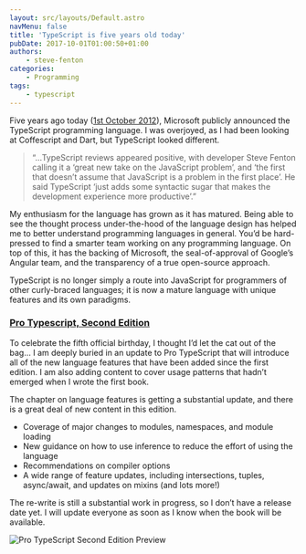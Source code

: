 ```yaml
---
layout: src/layouts/Default.astro
navMenu: false
title: 'TypeScript is five years old today'
pubDate: 2017-10-01T01:00:50+01:00
authors:
    - steve-fenton
categories:
    - Programming
tags:
    - typescript
---
```


Five years ago today ([1st October 2012](https://blogs.msdn.microsoft.com/somasegar/2012/10/01/typescript-javascript-development-at-application-scale/)), Microsoft publicly announced the TypeScript programming language. I was overjoyed, as I had been looking at Coffescript and Dart, but TypeScript looked different.

> “…TypeScript reviews appeared positive, with developer Steve Fenton calling it a ‘great new take on the JavaScript problem’, and ‘the first that doesn’t assume that JavaScript is a problem in the first place’. He said TypeScript ‘just adds some syntactic sugar that makes the development experience more productive’.”

My enthusiasm for the language has grown as it has matured. Being able to see the thought process under-the-hood of the language design has helped me to better understand programming languages in general. You’d be hard-pressed to find a smarter team working on any programming language. On top of this, it has the backing of Microsoft, the seal-of-approval of Google’s Angular team, and the transparency of a true open-source approach.

TypeScript is no longer simply a route into JavaScript for programmers of other curly-braced languages; it is now a mature language with unique features and its own paradigms.

### [Pro Typescript, Second Edition](/publications/pro-typescript/)

To celebrate the fifth official birthday, I thought I’d let the cat out of the bag… I am deeply buried in an update to Pro TypeScript that will introduce all of the new language features that have been added since the first edition. I am also adding content to cover usage patterns that hadn’t emerged when I wrote the first book.

The chapter on language features is getting a substantial update, and there is a great deal of new content in this edition.

- Coverage of major changes to modules, namespaces, and module loading
- New guidance on how to use inference to reduce the effort of using the language
- Recommendations on compiler options
- A wide range of feature updates, including intersections, tuples, async/await, and updates on mixins (and lots more!)

The re-write is still a substantial work in progress, so I don’t have a release date yet. I will update everyone as soon as I know when the book will be available.

![Pro TypeScript Second Edition Preview](/img/2017/09/cover-preview.png)